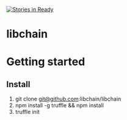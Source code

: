 [![Stories in Ready](https://badge.waffle.io/libchain/libchain.png?label=ready&title=Ready)](https://waffle.io/libchain/libchain)
# libchain

# Getting started

## Install

1. git clone git@github.com:libchain/libchain
2. npm install -g truffle && npm install 
3. truffle init
